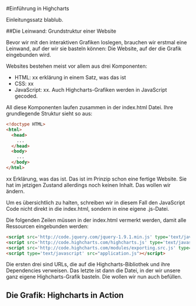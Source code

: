 #Einführung in Highcharts

Einleitungssatz blablub.

##Die Leinwand: Grundstruktur einer Website

Bevor wir mit den interaktiven Grafiken loslegen, brauchen wir erstmal eine Leinwand, auf der wir sie basteln können: Die Website, auf der die Grafik eingebunden wird.

Websites bestehen meist vor allem aus drei Komponenten:

* HTML: xx erklärung in einem Satz, was das ist
* CSS: xx
* JavaScript: xx. Auch Highcharts-Grafiken werden in JavaScript gecoded.

All diese Komponenten laufen zusammen in der index.html Datei. Ihre grundlegende Struktur sieht so aus:

````html
<!doctype HTML>
<html>
  <head>
    ...
  </head>
  <body>
    ...
  </body>
</html>
````

xx Erklärung, was das ist.
Das ist im Prinzip schon eine fertige Website. Sie hat im jetzigen Zustand allerdings noch keinen Inhalt. Das wollen wir ändern.

Um es übersichtlich zu halten, schreiben wir in diesem Fall den JavaScript Code nicht direkt in die index.html, sondern in eine eigene .js-Datei.

Die folgenden Zeilen müssen in der index.html vermerkt werden, damit alle Ressourcen eingebunden werden:

````html
<script src='http://code.jquery.com/jquery-1.9.1.min.js' type='text/javascript'></script>
<script src='http://code.highcharts.com/highcharts.js' type='text/javascript'></script>
<script src='http://code.highcharts.com/modules/exporting.src.js' type='text/javascript'></script>
<script type='text/javascript' src="application.js"></script>
````

Die ersten drei sind URLs, die auf die Highcharts-Bibliothek und ihre Dependencies verweisen. Das letzte ist dann die Datei, in der wir unsere ganz eigene Highcharts-Grafik basteln. Die wollen wir nun auch befüllen.

## Die Grafik: Highcharts in Action


